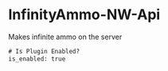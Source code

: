 # InfinityAmmo-NW-Api
Makes infinite ammo on the server
```xml
# Is Plugin Enabled?
is_enabled: true
```
